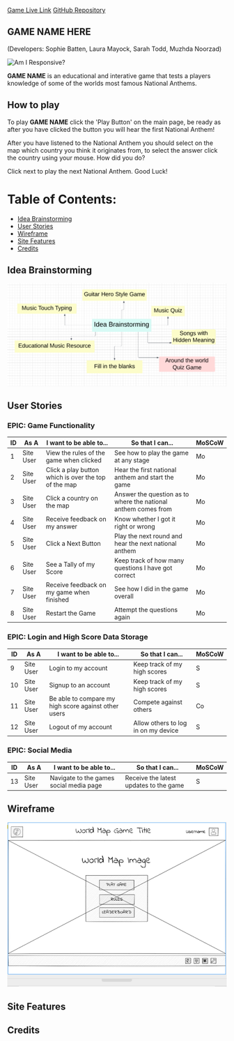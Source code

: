 [Game Live Link]()
[GitHub Repository]()

## GAME NAME HERE

(Developers: Sophie Batten, Laura Mayock, Sarah Todd, Muzhda Noorzad)

![Am I Responsive?]()

**GAME NAME** is an educational and interative game that tests a players knowledge of some of the worlds most famous National Anthems.

## How to play

To play **GAME NAME** click the 'Play Button' on the main page, be ready as after you have clicked the button you will hear the first National Anthem! 

After you have listened to the National Anthem you should select on the map which country you think it originates from, to select the answer click the country using your mouse. How did you do?

Click next to play the next National Anthem. Good Luck!

# Table of Contents:

- [Idea Brainstorming](#idea-brainstorming)
- [User Stories](#user-stories)
- [Wireframe](#wireframe)
- [Site Features](#site-features)
- [Credits](#credits)


## Idea Brainstorming

![Idea Brainstorming](assets/images/ideas-brainstorm.PNG)

## User Stories

### EPIC: Game Functionality

| ID | As A |I want to be able to...|So that I can...|MoSCoW|
|----|------|-----------------------|----------------|------|
|1| Site User | View the rules of the game when clicked | See how to play the game at any stage | Mo |
|2| Site User | Click a play button which is over the top of the map | Hear the first national anthem and start the game | Mo |
|3| Site User | Click a country on the map | Answer the question as to where the national anthem comes from | Mo |
|4| Site User | Receive feedback on my answer | Know whether I got it right or wrong | Mo |
|5| Site User | Click a Next Button | Play the next round and hear the next national anthem | Mo |
|6| Site User | See a Tally of my Score | Keep track of how many questions I have got correct | Mo |
|7| Site User | Receive feedback on my game when finished | See how I did in the game overall | Mo |
|8| Site User | Restart the Game | Attempt the questions again | Mo |

### EPIC: Login and High Score Data Storage

| ID | As A |I want to be able to...|So that I can...|MoSCoW|
|----|------|-----------------------|----------------|------|
|9| Site User | Login to my account | Keep track of my high scores | S |
|10| Site User | Signup to an account | Keep track of my high scores | S |
|11| Site User | Be able to compare my high score against other users | Compete against others | Co |
|12| Site User | Logout of my account | Allow others to log in on my device | S |

### EPIC: Social Media

| ID | As A |I want to be able to...|So that I can...|MoSCoW|
|----|------|-----------------------|----------------|------|
|13| Site User | Navigate to the games social media page | Receive the latest updates to the game | S |

## Wireframe

![Game Wireframe](assets/images/wireframe.png)

## Site Features

## Credits